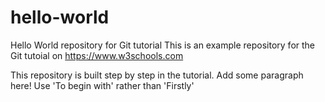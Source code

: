 # hello-world
Hello World repository for Git tutorial
This is an example repository for the Git tutoial on https://www.w3schools.com

This repository is built step by step in the tutorial.
Add some paragraph here!
Use 'To begin with' rather than 'Firstly'
